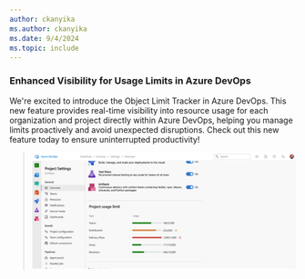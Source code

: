 ```yaml
---
author: ckanyika
ms.author: ckanyika
ms.date: 9/4/2024
ms.topic: include
---
```


### Enhanced Visibility for Usage Limits in Azure DevOps 

We're excited to introduce the Object Limit Tracker in Azure DevOps. This new feature provides real-time visibility into resource usage for each organization and project directly within Azure DevOps, helping you manage limits proactively and avoid unexpected disruptions. Check out this new feature today to ensure uninterrupted productivity!

> ![Analytics view in boards navigation.](../../media/244-reporting-01.png)
 
